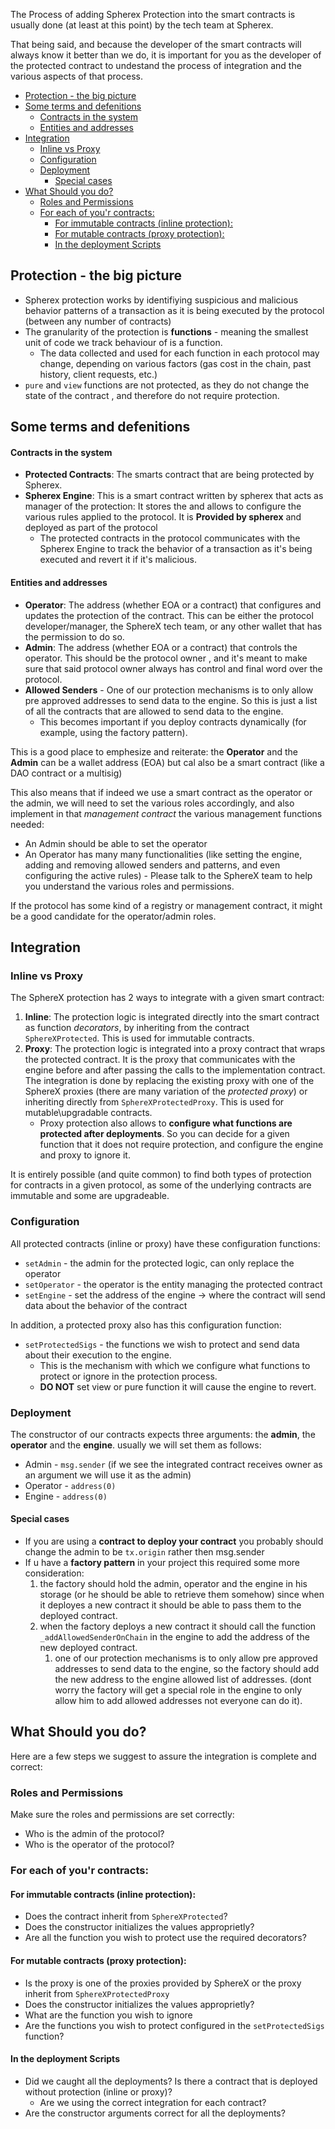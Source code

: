 The Process of adding Spherex Protection into the smart contracts is usually done (at least at this point) by the tech team at Spherex.

That being said, and because the developer of the smart contracts will always know it better than we do, it is important for you as the developer of the protected contract to undestand the process of integration and the various aspects of that process.

- [Protection  - the big picture](#protection----the-big-picture)
- [Some terms and defenitions](#some-terms-and-defenitions)
    - [Contracts in the system](#contracts-in-the-system)
    - [Entities and addresses](#entities-and-addresses)
- [Integration](#integration)
  - [Inline vs Proxy](#inline-vs-proxy)
  - [Configuration](#configuration)
  - [Deployment](#deployment)
    - [Special cases](#special-cases)
- [What Should you do?](#what-should-you-do)
  - [Roles and Permissions](#roles-and-permissions)
  - [For each of you'r contracts:](#for-each-of-your-contracts)
    - [For immutable contracts (inline protection):](#for-immutable-contracts-inline-protection)
    - [For mutable contracts (proxy protection):](#for-mutable-contracts-proxy-protection)
    - [In the deployment Scripts](#in-the-deployment-scripts)


## Protection  - the big picture
- Spherex protection works by identifiying suspicious and malicious behavior patterns of a transaction as it is being executed by the protocol (between any number of contracts)
- The granularity of the protection is **functions** - meaning the smallest unit of code we track behaviour of is a function.
  - The data collected and used for each function in each protocol may change, depending on various factors (gas cost in the chain, past history, client requests, etc.)
- `pure` and `view` functions are not protected, as they do not change the state of the contract , and therefore do not require protection.

## Some terms and defenitions

#### Contracts in the system

- **Protected Contracts**: The smarts contract that are being protected by Spherex.
- **Spherex Engine**: This is a smart contract written by spherex that acts as manager of the protection: It stores the and allows to configure the various rules applied to the protocol. It is **Provided by spherex** and deployed as part of the protocol
  - The protected contracts in the protocol communicates with the Spherex Engine to track the behavior of a transaction as it's being executed and revert it if it's malicious.

#### Entities and addresses

- **Operator**: The address (whether EOA or a contract) that configures and updates the protection of the contract. This can be either the protocol developer/manager, the SphereX tech team, or any other wallet that has the permission to do so.
- **Admin**: The address (whether EOA or a contract) that controls the operator. This should be the protocol owner , and it's meant to make sure that said protocol owner always has control and final word over the protocol.
- **Allowed Senders** - One of our protection mechanisms is to only allow pre approved addresses to send data to the engine. So this is just a list of all the contracts that are allowed to send data to the engine.
  - This becomes important if you deploy contracts dynamically (for example, using the factory pattern).

This is a good place to emphesize and reiterate: the **Operator** and the **Admin** can be a wallet address (EOA) but cal also be a smart contract (like a DAO contract or a multisig)

This also means that if indeed we use a smart contract as the operator or the admin, we will need to set the various roles accordingly, and also implement in that *management contract* the various management functions needed:
- An Admin should be able to set the operator
- An Operator has many many functionalities (like setting the engine, adding and removing allowed senders and patterns, and even configuring the active rules) - Please talk to the SphereX team to help you understand the various roles and permissions.

If the protocol has some kind of a registry or management contract, it might be a good candidate for the operator/admin roles.

## Integration

### Inline vs Proxy

The SphereX protection has 2 ways to integrate with a given smart contract:
1. **Inline**: The protection logic is integrated directly into the smart contract as function *decorators*, by inheriting from the contract `SphereXProtected`. This is used for immutable contracts.
1. **Proxy**: The protection logic is integrated into a proxy contract that wraps the protected contract. It is the proxy that communicates with the engine before and after passing the calls to the implementation contract. The integration is done by replacing the existing proxy with one of the SphereX proxies (there are many variation of the *protected proxy*) or inheriting directly from `SphereXProtectedProxy`. This is used for mutable\upgradable contracts.
   - Proxy protection also allows to **configure what functions are protected after deployments**. So you can decide for a given function that it does not require protection, and configure the engine and proxy to ignore it.

It is entirely possible (and quite common) to find both types of protection for contracts in a given protocol, as some of the underlying contracts are immutable and some are upgradeable.

### Configuration

All protected contracts (inline or proxy) have these configuration functions:
- `setAdmin` - the admin for the protected logic, can only replace the operator
- `setOperator` - the operator is the entity managing the protected contract
- `setEngine` - set the address of the engine → where the contract will send data about the behavior of the contract

In addition, a protected proxy also has this configuration function:
- `setProtectedSigs` - the functions we wish to protect and send data about their execution to the engine.
  - This is the mechanism with which we configure what functions to protect or ignore in the protection process.
  - **DO NOT** set view or pure function it will cause the engine to revert.

### Deployment

The constructor of our contracts expects three arguments: the **admin**, the **operator** and the **engine**. usually we will set them as follows:

- Admin - `msg.sender` (if we see the integrated contract receives owner as an argument we will use it as the admin)
- Operator - `address(0)`
- Engine - `address(0)`

#### Special cases

- If you are using a **contract to deploy your contract** you probably should change the admin to be `tx.origin` rather then msg.sender
- If u have a **factory pattern** in your project this required some more consideration:
    1. the factory should hold the admin, operator and the engine in his storage (or he should be able to retrieve them somehow) since when it deployes a new contract it should be able to pass them to the deployed contract.
    2. when the factory deploys a new contract it should call the function `_addAllowedSenderOnChain` in the engine to add the address of the new deployed contract.
        1. one of our protection mechanisms is to only allow pre approved addresses to send data to the engine, so the factory should add the new address to the engine allowed list of addresses. (dont worry the factory will get a special role in the engine to only allow him to add allowed addresses not everyone can do it).

## What Should you do?

Here are a few steps we suggest to assure the integration is complete and correct:

### Roles and Permissions
Make sure the roles and permissions are set correctly:
* Who is the admin of the protocol?
* Who is the operator of the protocol?

### For each of you'r contracts:
  
#### For immutable contracts (inline protection):
  * Does the contract inherit from `SphereXProtected`?
  * Does the constructor initializes the values approprietly?
  * Are all the function you wish to protect use the required decorators?
  
#### For mutable contracts (proxy protection):
  * Is the proxy is one of the proxies provided by SphereX or the proxy inherit from `SphereXProtectedProxy`
  * Does the constructor initializes the values approprietly?
  * What are the function you wish to ignore
  * Are the functions you wish to protect configured in the `setProtectedSigs` function?

#### In the deployment Scripts
  * Did we caught all the deployments? Is there a contract that is deployed without protection (inline or proxy)?
    * Are we using the correct integration for each contract?
  * Are the constructor arguments correct for all the deployments?